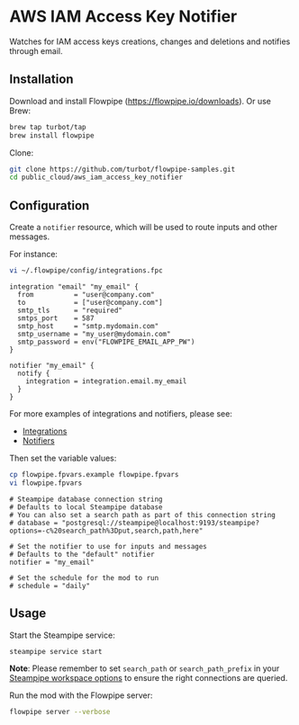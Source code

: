 # AWS IAM Access Key Notifier

Watches for IAM access keys creations, changes and deletions and notifies through email.

## Installation

Download and install Flowpipe (https://flowpipe.io/downloads). Or use Brew:

```sh
brew tap turbot/tap
brew install flowpipe
```

Clone:

```sh
git clone https://github.com/turbot/flowpipe-samples.git
cd public_cloud/aws_iam_access_key_notifier
```

## Configuration

Create a `notifier` resource, which will be used to route inputs and other messages.

For instance:

```sh
vi ~/.flowpipe/config/integrations.fpc
```

```hcl
integration "email" "my_email" {
  from          = "user@company.com"
  to            = ["user@company.com"]
  smtp_tls      = "required"
  smtps_port    = 587
  smtp_host     = "smtp.mydomain.com"
  smtp_username = "my_user@mydomain.com"
  smtp_password = env("FLOWPIPE_EMAIL_APP_PW")
}

notifier "my_email" {
  notify {
    integration = integration.email.my_email
  }
}
```

For more examples of integrations and notifiers, please see:
- [Integrations](https://flowpipe.io/docs/reference/config-files/integration)
- [Notifiers](https://flowpipe.io/docs/reference/config-files/notifier)

Then set the variable values:

```sh
cp flowpipe.fpvars.example flowpipe.fpvars
vi flowpipe.fpvars
```

```hcl
# Steampipe database connection string
# Defaults to local Steampipe database
# You can also set a search path as part of this connection string
# database = "postgresql://steampipe@localhost:9193/steampipe?options=-c%20search_path%3Dput,search,path,here"

# Set the notifier to use for inputs and messages
# Defaults to the "default" notifier
notifier = "my_email"

# Set the schedule for the mod to run
# schedule = "daily"
```

## Usage

Start the Steampipe service:

```sh
steampipe service start
```

**Note**: Please remember to set `search_path` or `search_path_prefix` in your [Steampipe workspace options](https://steampipe.io/docs/reference/config-files/workspace) to ensure the right connections are queried.

Run the mod with the Flowpipe server:

```sh
flowpipe server --verbose
```
